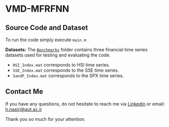 # VMD-MFRFNN

## Source Code and Dataset

To run the code simply execute `main.m`

**Datasets:** 
The [`Benchmarks`](Benchmarks/) folder contains three financial time series datasets used for testing and evaluating the code.

+ `HSI_Index.mat` corresponds to HSI time series.
+ `SSE_Index.mat` corresponds to the SSE time series.
+ `SandP_Index.mat` corresponds to the SPX time series.


## Contact Me

If you have any questions, do not hesitate to reach me via [Linkedin](https://www.linkedin.com/in/hamid-nasiri-b5555487/) or email: h.nasiri@aut.ac.ir

Thank you so much for your attention.
